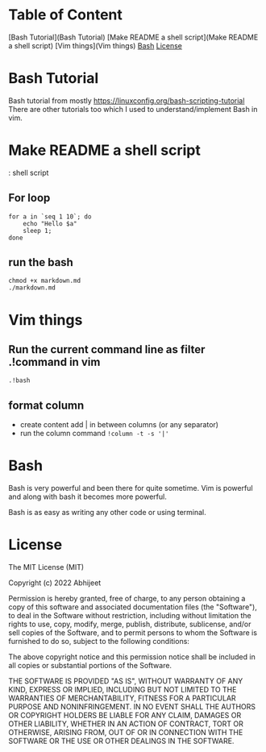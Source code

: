 # Table of Content

[Bash Tutorial](Bash Tutorial)
[Make README a shell script](Make README a shell script)
[Vim things](Vim things)
[Bash](Bash)
[License](License)

# Bash Tutorial

Bash tutorial from mostly https://linuxconfig.org/bash-scripting-tutorial
There are other tutorials too which I used to understand/implement Bash in vim.

# Make README a shell script
: shell script

## For loop

```shell
for a in `seq 1 10`; do
    echo "Hello $a"
    sleep 1;
done
```

## run the bash
```shell
chmod +x markdown.md
./markdown.md
```

# Vim things

## Run the current command line as filter .!command in vim

`.!bash`

## format column

- create content
add | in between columns (or any separator)
- run the column command
`!column -t -s '|'`

# Bash

Bash is very powerful and been there for quite sometime.
Vim is powerful and along with bash it becomes more powerful.

Bash is as easy as writing any other code or using terminal.

# License

The MIT License (MIT)

Copyright (c) 2022 Abhijeet

Permission is hereby granted, free of charge, to any person obtaining a copy
of this software and associated documentation files (the "Software"), to deal
in the Software without restriction, including without limitation the rights
to use, copy, modify, merge, publish, distribute, sublicense, and/or sell
copies of the Software, and to permit persons to whom the Software is
furnished to do so, subject to the following conditions:

The above copyright notice and this permission notice shall be included in all
copies or substantial portions of the Software.

THE SOFTWARE IS PROVIDED "AS IS", WITHOUT WARRANTY OF ANY KIND, EXPRESS OR
IMPLIED, INCLUDING BUT NOT LIMITED TO THE WARRANTIES OF MERCHANTABILITY,
FITNESS FOR A PARTICULAR PURPOSE AND NONINFRINGEMENT. IN NO EVENT SHALL THE
AUTHORS OR COPYRIGHT HOLDERS BE LIABLE FOR ANY CLAIM, DAMAGES OR OTHER
LIABILITY, WHETHER IN AN ACTION OF CONTRACT, TORT OR OTHERWISE, ARISING FROM,
OUT OF OR IN CONNECTION WITH THE SOFTWARE OR THE USE OR OTHER DEALINGS IN THE
SOFTWARE.

